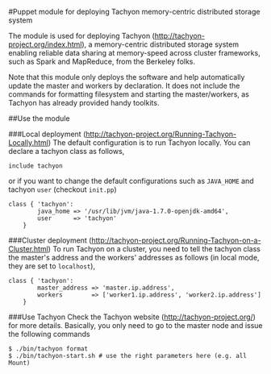 #Puppet module for deploying Tachyon memory-centric distributed storage system

The module is used for deploying Tachyon (http://tachyon-project.org/index.html), a memory-centric distributed storage system enabling reliable data sharing at memory-speed across cluster frameworks, such as Spark and MapReduce, from the Berkeley folks. 

Note that this module only deploys the software and help automatically update the master and workers by declaration. It does not include the commands for formatting filesystem and starting the master/workers, as Tachyon has already provided handy toolkits.

##Use the module

###Local deployment (http://tachyon-project.org/Running-Tachyon-Locally.html)
The default configuration is to run Tachyon locally. You can declare a tachyon class as follows,
```
include tachyon
```
or if you want to change the default configurations such as ```JAVA_HOME``` and tachyon ```user``` (checkout ```init.pp```)
```
class { 'tachyon':
        java_home => '/usr/lib/jvm/java-1.7.0-openjdk-amd64',
        user      => 'tachyon'
    }
```

###Cluster deployment (http://tachyon-project.org/Running-Tachyon-on-a-Cluster.html)
To run Tachyon on a cluster, you need to tell the tachyon class the master's address and the workers' addresses as follows (in local mode, they are set to ```localhost```),
```
class { 'tachyon':
        master_address => 'master.ip.address',
        workers        => ['worker1.ip.address', 'worker2.ip.address']
    }
```

###Use Tachyon
Check the Tachyon website (http://tachyon-project.org/) for more details. 
Basically, you only need to go to the master node and issue the following commands
```
$ ./bin/tachyon format
$ ./bin/tachyon-start.sh # use the right parameters here (e.g. all Mount)
```

